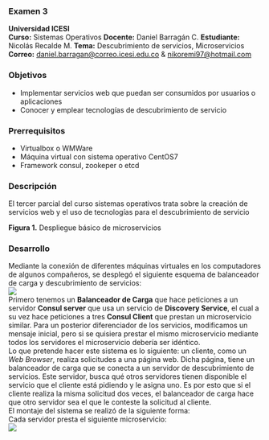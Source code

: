 ### Examen 3
**Universidad ICESI**  
**Curso:** Sistemas Operativos
**Docente:** Daniel Barragán C. 
**Estudiante:** Nicolás Recalde M.
**Tema:** Descubrimiento de servicios, Microservicios  
**Correo:** daniel.barragan@correo.icesi.edu.co & nikoremi97@hotmail.com

### Objetivos
* Implementar servicios web que puedan ser consumidos por usuarios o aplicaciones
* Conocer y emplear tecnologías de descubrimiento de servicio

### Prerrequisitos
* Virtualbox o WMWare
* Máquina virtual con sistema operativo CentOS7
* Framework consul, zookeper o etcd

### Descripción
El tercer parcial del curso sistemas operativos trata sobre la creación de servicios web y el uso de tecnologías para el descubrimiento de servicio


**Figura 1.** Despliegue básico de microservicios

### Desarrollo  
Mediante la conexión de diferentes máquinas virtuales en los computadores de algunos compañeros, se desplegó el siguiente esquema de balanceador de carga y descubrimiento de servicios:  
![][1]  
Primero tenemos un **Balanceador de Carga** que hace peticiones a un servidor **Consul server** que usa un servicio de **Discovery Service**, el cual a su vez hace peticiones a tres **Consul Client** que prestan un microservicio similar. Para un posterior diferenciador de los servicios, modificamos un mensaje inicial, pero si se quisiera prestar el mismo microservicio mediante todos los servidores el microservicio debería ser idéntico.  
Lo que pretende hacer este sistema es lo siguiente: un cliente, como un *Web Browser*, realiza solicitudes a una página web. Dicha página, tiene un balanceador de carga que se conecta a un servidor de descubrimiento de servicios. Este servidor, busca qué otros servidores tienen disponible el servicio que el cliente está pidiendo y le asigna uno. Es por esto que si el cliente realiza la misma solicitud dos veces, el balanceador de carga hace que otro servidor sea el que le conteste la solicitud al cliente.  
El montaje del sistema se realizó de la siguiente forma:  
Cada servidor presta el siguiente microservicio:  
![][2]  


[1]: images/Microservices_Deployment.png
[2]: images/operationspython.JPG




